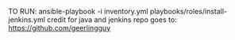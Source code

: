 TO RUN: ansible-playbook -i inventory.yml playbooks/roles/install-jenkins.yml 
credit for java and jenkins repo goes to: https://github.com/geerlingguy